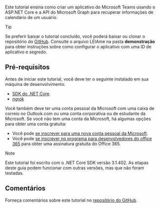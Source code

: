 <!-- markdownlint-disable MD002 MD041 -->

Este tutorial ensina como criar um aplicativo do Microsoft Teams usando o ASP.NET Core e a API do Microsoft Graph para recuperar informações de calendário de um usuário.

> [!TIP]
> Se preferir baixar o tutorial concluído, você poderá baixar ou clonar o repositório do [GitHub](https://github.com/microsoftgraph/msgraph-training-teamsapp-dotnet). Consulte o arquivo LEIAme na pasta **demonstração** para obter instruções sobre como configurar o aplicativo com uma ID de aplicativo e segredo.

## <a name="prerequisites"></a>Pré-requisitos

Antes de iniciar este tutorial, você deve ter o seguinte instalado em sua máquina de desenvolvimento.

- [SDK do .NET Core](https://dotnet.microsoft.com/download).
- [ngrok](https://ngrok.com/)

Você também deve ter uma conta pessoal da Microsoft com uma caixa de correio no Outlook.com ou uma conta corporativa ou de estudante da Microsoft. Se você não tem uma conta da Microsoft, há algumas opções para obter uma conta gratuita:

- Você pode [se inscrever para uma nova conta pessoal da Microsoft](https://signup.live.com/signup?wa=wsignin1.0&rpsnv=12&ct=1454618383&rver=6.4.6456.0&wp=MBI_SSL_SHARED&wreply=https://mail.live.com/default.aspx&id=64855&cbcxt=mai&bk=1454618383&uiflavor=web&uaid=b213a65b4fdc484382b6622b3ecaa547&mkt=E-US&lc=1033&lic=1).
- Você pode [se inscrever no programa para desenvolvedores do office 365](https://developer.microsoft.com/office/dev-program) para obter uma assinatura gratuita do Office 365.

> [!NOTE]
> Este tutorial foi escrito com o .NET Core SDK versão 3.1.402. As etapas deste guia podem funcionar com outras versões, mas que não foram testadas.

## <a name="feedback"></a>Comentários

Forneça comentários sobre este tutorial no [repositório do GitHub](https://github.com/microsoftgraph/msgraph-training-teamsapp-dotnet).

